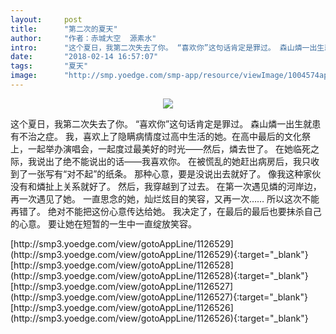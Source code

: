 ```yaml
---
layout:     post
title:      "第二次的夏天"
author:     "作者：赤城大空  源素水"
intro:      "这个夏日，我第二次失去了你。 “喜欢你”这句话肯定是罪过。 森山燐一出生就患有不治之症。 我，喜欢上了隐瞒病情度过高中生活的她。在高中最后的文化祭上，一起举办演唱会，一起度过最美好的时光——然后，燐去世了。 在她临死之际，我说出了绝不能说出的话——我喜欢你。 在被慌乱的她赶出病房后，我只收到了一张写有“对不起”的纸条。 那种心意，要是没说出去就好了。 像我这种家伙没有和燐扯上关系就好了。 然后，我穿越到了过去。 在第一次遇见燐的河岸边，再一次遇见了她。 一直思念的她，灿烂炫目的笑容，又再一次…… 所以这次不能再错了。 绝对不能把这份心意传达给她。 我决定了，在最后的最后也要抹杀自己的心意。 要让她在短暂的一生中一直绽放笑容。"
date:       "2018-02-14 16:57:07"
tags:       "夏天"
image:      "http://smp.yoedge.com/smp-app/resource/viewImage/1004574appline.png"
---
```

<div style="text-align: center">
<p><img src="http://smp.yoedge.com/smp-app/resource/viewImage/1004574appline.png"/></p>
</div>
<p class="post-meta">
<span>这个夏日，我第二次失去了你。 “喜欢你”这句话肯定是罪过。 森山燐一出生就患有不治之症。 我，喜欢上了隐瞒病情度过高中生活的她。在高中最后的文化祭上，一起举办演唱会，一起度过最美好的时光——然后，燐去世了。 在她临死之际，我说出了绝不能说出的话——我喜欢你。 在被慌乱的她赶出病房后，我只收到了一张写有“对不起”的纸条。 那种心意，要是没说出去就好了。 像我这种家伙没有和燐扯上关系就好了。 然后，我穿越到了过去。 在第一次遇见燐的河岸边，再一次遇见了她。 一直思念的她，灿烂炫目的笑容，又再一次…… 所以这次不能再错了。 绝对不能把这份心意传达给她。 我决定了，在最后的最后也要抹杀自己的心意。 要让她在短暂的一生中一直绽放笑容。</span>
</p>
[http://smp3.yoedge.com/view/gotoAppLine/1126529](http://smp3.yoedge.com/view/gotoAppLine/1126529){:target="_blank"}
[http://smp3.yoedge.com/view/gotoAppLine/1126528](http://smp3.yoedge.com/view/gotoAppLine/1126528){:target="_blank"}
[http://smp3.yoedge.com/view/gotoAppLine/1126527](http://smp3.yoedge.com/view/gotoAppLine/1126527){:target="_blank"}
[http://smp3.yoedge.com/view/gotoAppLine/1126526](http://smp3.yoedge.com/view/gotoAppLine/1126526){:target="_blank"}


